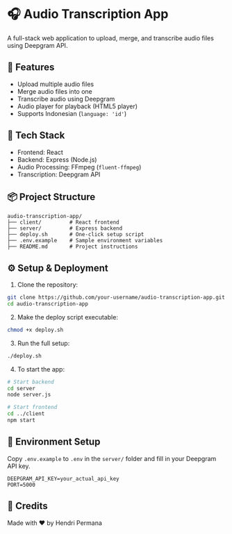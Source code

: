 # 🎧 Audio Transcription App

A full-stack web application to upload, merge, and transcribe audio files using Deepgram API.

## 🔧 Features
- Upload multiple audio files
- Merge audio files into one
- Transcribe audio using Deepgram
- Audio player for playback (HTML5 player)
- Supports Indonesian (`language: 'id'`)

## 🚀 Tech Stack
- Frontend: React
- Backend: Express (Node.js)
- Audio Processing: FFmpeg (`fluent-ffmpeg`)
- Transcription: Deepgram API

## 📦 Project Structure

```
audio-transcription-app/
├── client/         # React frontend
├── server/         # Express backend
├── deploy.sh       # One-click setup script
├── .env.example    # Sample environment variables
├── README.md       # Project instructions
```

## ⚙️ Setup & Deployment

1. Clone the repository:
```bash
git clone https://github.com/your-username/audio-transcription-app.git
cd audio-transcription-app
```

2. Make the deploy script executable:
```bash
chmod +x deploy.sh
```

3. Run the full setup:
```bash
./deploy.sh
```

4. To start the app:
```bash
# Start backend
cd server
node server.js

# Start frontend
cd ../client
npm start
```

## 🔐 Environment Setup

Copy `.env.example` to `.env` in the `server/` folder and fill in your Deepgram API key.

```
DEEPGRAM_API_KEY=your_actual_api_key
PORT=5000
```

## 🙌 Credits
Made with ❤️ by Hendri Permana
